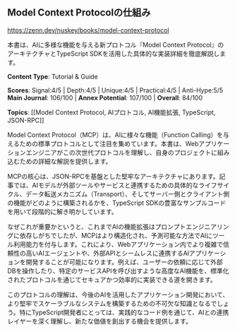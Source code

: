 ## Model Context Protocolの仕組み

https://zenn.dev/nuskey/books/model-context-protocol

本書は、AIに多様な機能を与える新プロトコル『Model Context Protocol』のアーキテクチャとTypeScript SDKを活用した具体的な実装詳細を徹底解説します。

**Content Type**: Tutorial & Guide

**Scores**: Signal:4/5 | Depth:4/5 | Unique:4/5 | Practical:4/5 | Anti-Hype:5/5
**Main Journal**: 106/100 | **Annex Potential**: 107/100 | **Overall**: 84/100

**Topics**: [[Model Context Protocol, AIプロトコル, AI機能拡張, TypeScript, JSON-RPC]]

Model Context Protocol（MCP）は、AIに様々な機能（Function Calling）を与えるための標準プロトコルとして注目を集めています。本書は、Webアプリケーションエンジニアがこの次世代プロトコルを理解し、自身のプロジェクトに組み込むための詳細な解説を提供します。

MCPの核心は、JSON-RPCを基盤とした堅牢なアーキテクチャにあります。記事では、AIモデルが外部ツールやサービスと連携するための具体的なライフサイクル、データ転送メカニズム（Transport）、そしてサーバー側とクライアント側の機能がどのように構築されるかを、TypeScript SDKの豊富なサンプルコードを用いて段階的に解き明かしています。

なぜこれが重要かというと、これまでAIの機能拡張はプロンプトエンジニアリングに依存しがちでしたが、MCPはより構造化され、予測可能な方法でAIにツール利用能力を付与します。これにより、Webアプリケーション内でより複雑で信頼性の高いAIエージェントや、外部APIとシームレスに連携するAIアプリケーションを開発することが可能になります。例えば、ユーザーの依頼に応じて外部DBを操作したり、特定のサービスAPIを呼び出すような高度なAI機能を、標準化されたプロトコルを通じてセキュアかつ効率的に実装できる道を開きます。

このプロトコルの理解は、今後のAIを活用したアプリケーション開発において、より堅牢でスケーラブルなシステムを構築するための不可欠な知識となるでしょう。特にTypeScript開発者にとっては、実践的なコード例を通じて、AIとの連携レイヤーを深く理解し、新たな価値を創出する機会を提供します。
